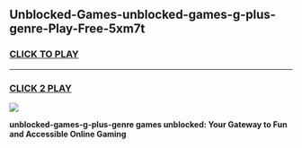 
## Unblocked-Games-unblocked-games-g-plus-genre-Play-Free-5xm7t
<h3>
<a href="https://premium76.site?title=unblocked-games-g-plus-genre&ref=22A">CLICK TO PLAY</a></h3>
<hr>

<h3>
<a href="https://premium76.site?title=unblocked-games-g-plus-genre&ref=22A">CLICK 2 PLAY</a>
  
</h3>

<a href="https://premium76.site?title=unblocked-games-g-plus-genre&ref=22A"><img src="https://clearcache.store/games.png"></a>


**unblocked-games-g-plus-genre games unblocked: Your Gateway to Fun and Accessible Online Gaming**
